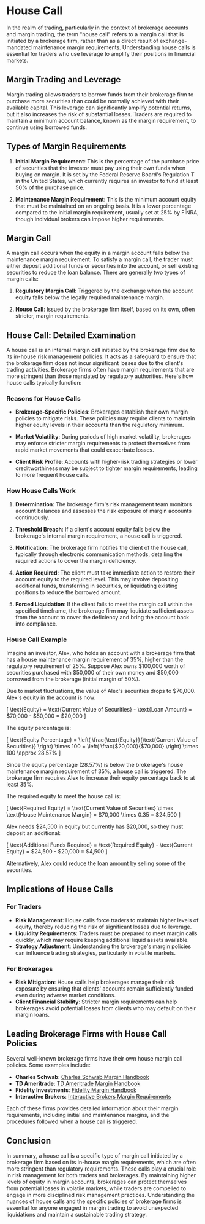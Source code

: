 # House Call

In the realm of trading, particularly in the context of brokerage accounts and margin trading, the term "house call" refers to a margin call that is initiated by a brokerage firm, rather than as a direct result of exchange-mandated maintenance margin requirements. Understanding house calls is essential for traders who use leverage to amplify their positions in financial markets.

## Margin Trading and Leverage

Margin trading allows traders to borrow funds from their brokerage firm to purchase more securities than could be normally achieved with their available capital. This leverage can significantly amplify potential returns, but it also increases the risk of substantial losses. Traders are required to maintain a minimum account balance, known as the margin requirement, to continue using borrowed funds.

## Types of Margin Requirements

1. **Initial Margin Requirement**: This is the percentage of the purchase price of securities that the investor must pay using their own funds when buying on margin. It is set by the Federal Reserve Board's Regulation T in the United States, which currently requires an investor to fund at least 50% of the purchase price.
   
2. **Maintenance Margin Requirement**: This is the minimum account equity that must be maintained on an ongoing basis. It is a lower percentage compared to the initial margin requirement, usually set at 25% by FINRA, though individual brokers can impose higher requirements.

## Margin Call

A margin call occurs when the equity in a margin account falls below the maintenance margin requirement. To satisfy a margin call, the trader must either deposit additional funds or securities into the account, or sell existing securities to reduce the loan balance. There are generally two types of margin calls:

1. **Regulatory Margin Call**: Triggered by the exchange when the account equity falls below the legally required maintenance margin.
   
2. **House Call**: Issued by the brokerage firm itself, based on its own, often stricter, margin requirements.

## House Call: Detailed Examination

A house call is an internal margin call initiated by the brokerage firm due to its in-house risk management policies. It acts as a safeguard to ensure that the brokerage firm does not incur significant losses due to the client's trading activities. Brokerage firms often have margin requirements that are more stringent than those mandated by regulatory authorities. Here's how house calls typically function:

### Reasons for House Calls

- **Brokerage-Specific Policies**: Brokerages establish their own margin policies to mitigate risks. These policies may require clients to maintain higher equity levels in their accounts than the regulatory minimum.
  
- **Market Volatility**: During periods of high market volatility, brokerages may enforce stricter margin requirements to protect themselves from rapid market movements that could exacerbate losses.

- **Client Risk Profile**: Accounts with higher-risk trading strategies or lower creditworthiness may be subject to tighter margin requirements, leading to more frequent house calls.

### How House Calls Work

1. **Determination**: The brokerage firm's risk management team monitors account balances and assesses the risk exposure of margin accounts continuously.
   
2. **Threshold Breach**: If a client's account equity falls below the brokerage's internal margin requirement, a house call is triggered.
   
3. **Notification**: The brokerage firm notifies the client of the house call, typically through electronic communication methods, detailing the required actions to cover the margin deficiency.

4. **Action Required**: The client must take immediate action to restore their account equity to the required level. This may involve depositing additional funds, transferring in securities, or liquidating existing positions to reduce the borrowed amount.

5. **Forced Liquidation**: If the client fails to meet the margin call within the specified timeframe, the brokerage firm may liquidate sufficient assets from the account to cover the deficiency and bring the account back into compliance.

### House Call Example

Imagine an investor, Alex, who holds an account with a brokerage firm that has a house maintenance margin requirement of 35%, higher than the regulatory requirement of 25%. Suppose Alex owns $100,000 worth of securities purchased with $50,000 of their own money and $50,000 borrowed from the brokerage (initial margin of 50%).

Due to market fluctuations, the value of Alex's securities drops to $70,000. Alex's equity in the account is now:

\[ \text{Equity} = \text{Current Value of Securities} - \text{Loan Amount} = \$70,000 - \$50,000 = \$20,000 \]

The equity percentage is:

\[ \text{Equity Percentage} = \left( \frac{\text{Equity}}{\text{Current Value of Securities}} \right) \times 100 = \left( \frac{\$20,000}{\$70,000} \right) \times 100 \approx 28.57\% \]

Since the equity percentage (28.57%) is below the brokerage's house maintenance margin requirement of 35%, a house call is triggered. The brokerage firm requires Alex to increase their equity percentage back to at least 35%. 

The required equity to meet the house call is:

\[ \text{Required Equity} = \text{Current Value of Securities} \times \text{House Maintenance Margin} = \$70,000 \times 0.35 = \$24,500 \]

Alex needs $24,500 in equity but currently has $20,000, so they must deposit an additional:

\[ \text{Additional Funds Required} = \text{Required Equity} - \text{Current Equity} = \$24,500 - \$20,000 = \$4,500 \]

Alternatively, Alex could reduce the loan amount by selling some of the securities.

## Implications of House Calls

### For Traders

- **Risk Management**: House calls force traders to maintain higher levels of equity, thereby reducing the risk of significant losses due to leverage.
- **Liquidity Requirements**: Traders must be prepared to meet margin calls quickly, which may require keeping additional liquid assets available.
- **Strategy Adjustment**: Understanding the brokerage's margin policies can influence trading strategies, particularly in volatile markets.

### For Brokerages

- **Risk Mitigation**: House calls help brokerages manage their risk exposure by ensuring that clients' accounts remain sufficiently funded even during adverse market conditions.
- **Client Financial Stability**: Stricter margin requirements can help brokerages avoid potential losses from clients who may default on their margin loans.

## Leading Brokerage Firms with House Call Policies

Several well-known brokerage firms have their own house margin call policies. Some examples include:

- **Charles Schwab**: [Charles Schwab Margin Handbook](https://www.schwab.com/legal/margin-handbook)
- **TD Ameritrade**: [TD Ameritrade Margin Handbook](https://www.tdameritrade.com/investment-products/margin-trading.page)
- **Fidelity Investments**: [Fidelity Margin Handbook](https://www.fidelity.com/trading/margin-loans/margin-handbook)
- **Interactive Brokers**: [Interactive Brokers Margin Requirements](https://www.interactivebrokers.com/en/software/am/am/margin/margin_requirements.htm)

Each of these firms provides detailed information about their margin requirements, including initial and maintenance margins, and the procedures followed when a house call is triggered.

## Conclusion

In summary, a house call is a specific type of margin call initiated by a brokerage firm based on its in-house margin requirements, which are often more stringent than regulatory requirements. These calls play a crucial role in risk management for both traders and brokerages. By maintaining higher levels of equity in margin accounts, brokerages can protect themselves from potential losses in volatile markets, while traders are compelled to engage in more disciplined risk management practices. Understanding the nuances of house calls and the specific policies of brokerage firms is essential for anyone engaged in margin trading to avoid unexpected liquidations and maintain a sustainable trading strategy.